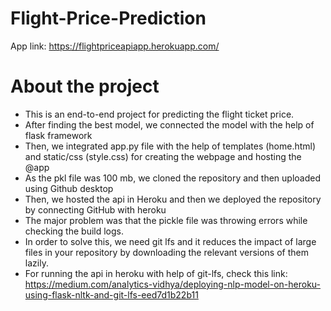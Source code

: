 # Flight-Price-Prediction

App link: https://flightpriceapiapp.herokuapp.com/

# About the project
- This is an end-to-end project for predicting the flight ticket price.
- After finding the best model, we connected the model with the help of flask framework
- Then, we integrated app.py file with the help of templates (home.html) and static/css (style.css) for creating the webpage and hosting the @app
- As the pkl file was 100 mb, we cloned the repository and then uploaded using Github desktop
- Then, we hosted the api in Heroku and then we deployed the repository by connecting GitHub with heroku
- The major problem was that the pickle file was throwing errors while checking the build logs.
- In order to solve this, we need git lfs and it reduces the impact of large files in your repository by downloading the relevant versions of them lazily.
- For running the api in heroku with help of git-lfs, check this link: https://medium.com/analytics-vidhya/deploying-nlp-model-on-heroku-using-flask-nltk-and-git-lfs-eed7d1b22b11

